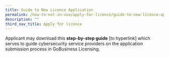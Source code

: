 ```yaml
---
title: Guide to New Licence Application
permalink: /how-to-not-in-use/apply-for-licence/guide-to-new-licence-application/
description: ""
third_nav_title: Apply for licence
---
```


Applicant may download this <b>step-by-step guide</b> [to hyperlink] which serves to guide cybersecurity service providers on the application submission process in GoBusiness Licensing.